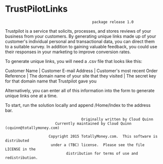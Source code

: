 # TrustPilotLinks 
                                            package release 1.0
Trustpilot is a service that solicits, processes, and stores reviews of your business from your customers. By generating unique links made up of your customer's individual personal and transactional data, you can direct them to a suitable survey.
In addition to gaining valuable feedback, you could use their responses in your marketing to improve conversion rates.

To generate unique links, you will need a .csv file that looks like this:

Customer Name | Customer E-mail Address | Customer's most recent Order Reference | The domain name of your site that they visited | The secret key for that domain name that Trustpilot gave you

Alternatively, you can enter all of this information into the form to generate unique links one at a time.

To start, run the solution locally and append /Home/Index to the address bar.

                                       Originally written by Cloud Quinn                      
                           Currently maintained by Cloud Quinn (cquinn@totallymoney.com)
                           
                        Copyright 2015 TotallyMoney.com.  This software is distributed
                         under a (TBC) license.  Please see the file LICENSE in the
                                distribution for terms of use and redistribution.
